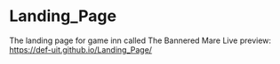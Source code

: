 # Landing_Page
The landing page for game inn called The Bannered Mare
Live preview: https://def-uit.github.io/Landing_Page/
